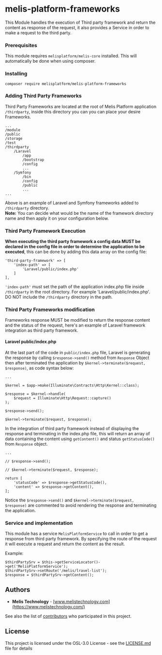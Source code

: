 # melis-platform-frameworks

This Module handles the execution of Third party framework and return the content as response of the 
request, it also provides a Service in order to make a request to the third party.

### Prerequisites
This module requires ``melisplatform/melis-core`` installed.
This will automatically be done when using composer.

### Installing
```
composer require melisplatform/melis-platform-frameworks
```
### Adding Third Party Frameworks
Third Party Frameworks are located at the root of Melis Platform application ``/thirdparty``, inside this directory you can 
you can place your desire Frameworks.
```
...
/module
/public
/storage
/test
/thirdparty
    /Laravel
        /app
        /bootstrap
        /config
        ...
    /Symfony
        /bin
        /config
        /public
        ...
...
```
Above is an example of Laravel and Symfony frameworks added to ``/thirdparty`` directory.<br/>
**Note:** You can decide what would be the name of the framework directory name 
and then apply it on your configuration below.

### Third Party Framework Execution
**When executing the third party framework a config data MUST be declared in the config file in order to determine 
the application to be executed**, this can be done by adding this data array on the config file:
```
'third-party-framework' => [
    'index-path' => [
        'Laravel/public/index.php'
    ]
],
```
``'index-path'`` must set the path of the application index.php file inside ``/thirdparty`` in the root directory. 
For example 'Laravel/public/index.php'. DO NOT include the ``/thirdparty`` directory in the path.

### Third Party Frameworks modification
Frameworks response MUST be modified to return the response content and the status of the request,
here's an example of Laravel framework integration as third party framework.

#### Laravel public/index.php 
At the last part of the code in ``public/index.php`` file, Laravel is generating the response by calling ``$response->send()`` method
from ``Response`` Object then after terminated the application by ``$kernel->terminate($request, $response)``, as code syntax below:
```
...

$kernel = $app->make(Illuminate\Contracts\Http\Kernel::class);

$response = $kernel->handle(
    $request = Illuminate\Http\Request::capture()
);

$response->send();

$kernel->terminate($request, $response);
```

In the integration of third party framework instead of displaying the response and terminating in the index.php file,
this will return an array of data containing the content using ``getContent()`` and status ``getStatusCode()`` from ``Response`` object.
```
...

// $response->send();

// $kernel->terminate($request, $response);

return [
    'statusCode' => $response->getStatusCode(),
    'content' => $response->getContent(),
];
```
Notice the ``$response->send()`` and ``$kernel->terminate($request, $response)`` are commented 
to avoid rendering the response and terminating the application.

### Service and implementation
This module has a service ``MelisPlatformService`` to call in order to get a response from 
third party framework. By specifying the route of the request it will execute a request and 
return the content as the result.

Example:
```
$thirdPartySrv = $this->getServiceLocator()->get('MelisPlatformService');
$thirdPartySrv->setRoute('/melis/lravel-list');
$response = $thirdPartySrv->getContent();
```

## Authors
* **Melis Technology** - [www.melistechnology.com](https://www.melistechnology.com/)

See also the list of [contributors](https://github.com/melisplatform/melis-core/contributors) who participated in this project.


## License
This project is licensed under the OSL-3.0 License - see the [LICENSE.md](LICENSE.md) file for details


